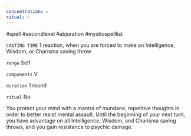 ```yaml
---
concentration: 𐄂
ritual: 𐄂
---
```

#spell #secondlevel #abjuration #mysticspelllist

`CASTING TIME`
1 reaction, when you are forced to make an Intelligence, Wisdom, or Charisma saving throw

`range`
Self

`components`
V

`duration`
1 round

`ritual`
No

You protect your mind with a mantra of mundane, repetitive thoughts in order to better resist mental assault. Until the beginning of your next turn, you have advantage on all Intelligence, Wisdom, and Charisma saving throws, and you gain resistance to psychic damage.